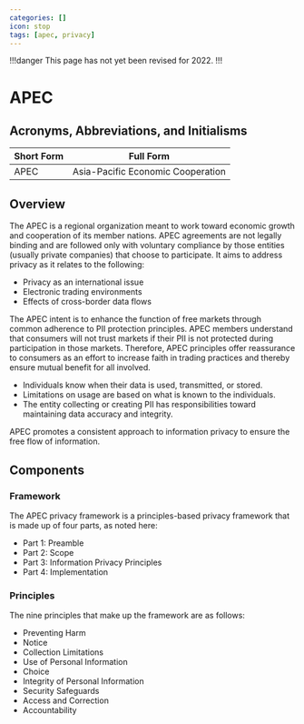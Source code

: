 ```yaml
---
categories: []
icon: stop
tags: [apec, privacy]
---
```


!!!danger
This page has not yet been revised for 2022.
!!!

# APEC

## Acronyms, Abbreviations, and Initialisms

| Short Form | Full Form |
| - | - |
| APEC | Asia-Pacific Economic Cooperation |

## Overview

The APEC is a regional organization meant to work toward economic growth and cooperation of its member nations. APEC agreements are not legally binding and are followed only with voluntary compliance by those entities (usually private companies) that choose to participate. It aims to address privacy as it relates to the following:

- Privacy as an international issue
- Electronic trading environments
- Effects of cross-border data flows

The APEC intent is to enhance the function of free markets through common adherence to PII protection principles. APEC members understand that consumers will not trust markets if their PII is not protected during participation in those markets. Therefore, APEC principles offer reassurance to consumers as an effort to increase faith in trading practices and thereby ensure mutual benefit for all involved.

- Individuals know when their data is used, transmitted, or stored.
- Limitations on usage are based on what is known to the individuals.
- The entity collecting or creating PII has responsibilities toward maintaining data accuracy and integrity.

APEC promotes a consistent approach to information privacy to ensure the free flow of information.

## Components

### Framework

The APEC privacy framework is a principles-based privacy framework that is made up of four parts, as noted here:

- Part 1: Preamble
- Part 2: Scope
- Part 3: Information Privacy Principles
- Part 4: Implementation

### Principles

The nine principles that make up the framework are as follows:

- Preventing Harm
- Notice
- Collection Limitations
- Use of Personal Information
- Choice
- Integrity of Personal Information
- Security Safeguards
- Access and Correction
- Accountability
